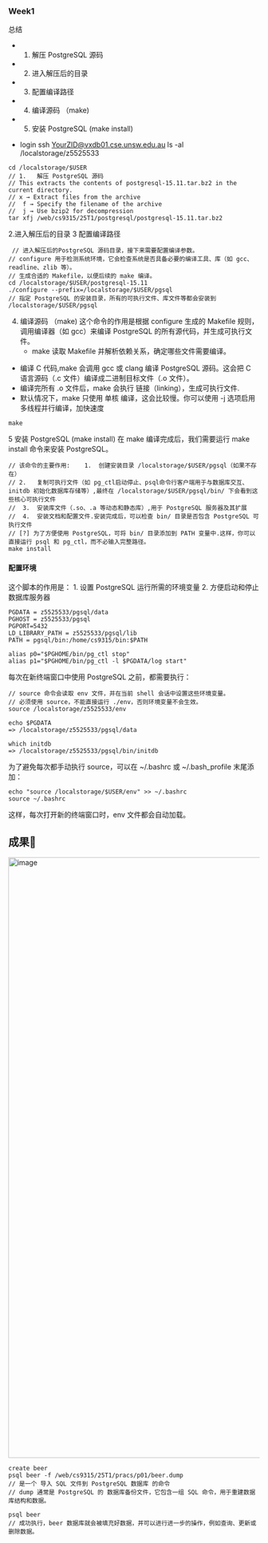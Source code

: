 ### Week1
总结
* 1.	解压 PostgreSQL 源码
* 2.	进入解压后的目录
* 3.	配置编译路径
* 4.	编译源码 （make)
* 5.	安装 PostgreSQL (make install)
 
* login
ssh YourZID@vxdb01.cse.unsw.edu.au
ls -al /localstorage/z5525533

```
cd /localstorage/$USER
// 1.	解压 PostgreSQL 源码
// This extracts the contents of postgresql-15.11.tar.bz2 in the current directory.
// x → Extract files from the archive
// 	f → Specify the filename of the archive
// 	j → Use bzip2 for decompression
tar xfj /web/cs9315/25T1/postgresql/postgresql-15.11.tar.bz2
```

2.进入解压后的目录 
3 配置编译路径
```
 // 进入解压后的PostgreSQL 源码目录，接下来需要配置编译参数。
// configure 用于检测系统环境，它会检查系统是否具备必要的编译工具、库（如 gcc、readline、zlib 等）。
// 生成合适的 Makefile，以便后续的 make 编译。
cd /localstorage/$USER/postgresql-15.11
./configure --prefix=/localstorage/$USER/pgsql
// 指定 PostgreSQL 的安装目录，所有的可执行文件、库文件等都会安装到 /localstorage/$USER/pgsql
```

4.	编译源码 （make)
   这个命令的作用是根据 configure 生成的 Makefile 规则，调用编译器（如 gcc）来编译 PostgreSQL 的所有源代码，并生成可执行文件。
  	* make 读取 Makefile 并解析依赖关系，确定哪些文件需要编译。
   * 编译 C 代码,make 会调用 gcc 或 clang 编译 PostgreSQL 源码。这会把 C 语言源码（.c 文件）编译成二进制目标文件（.o 文件）。
   * 编译完所有 .o 文件后，make 会执行 链接（linking），生成可执行文件.
   * 默认情况下，make 只使用 单核 编译，这会比较慢。你可以使用 -j 选项启用多线程并行编译，加快速度
```
make
```

5 安装 PostgreSQL (make install)
在 make 编译完成后，我们需要运行 make install 命令来安装 PostgreSQL。
```
// 该命令的主要作用: 	1.	创建安装目录 /localstorage/$USER/pgsql（如果不存在）
// 2.	复制可执行文件（如 pg_ctl启动停止、psql命令行客户端用于与数据库交互、initdb 初始化数据库存储等）,最终在 /localstorage/$USER/pgsql/bin/ 下会看到这些核心可执行文件
// 	3.	安装库文件（.so、.a 等动态和静态库）,用于 PostgreSQL 服务器及其扩展
// 	4.	安装文档和配置文件.安装完成后，可以检查 bin/ 目录是否包含 PostgreSQL 可执行文件
// [?] 为了方便使用 PostgreSQL，可将 bin/ 目录添加到 PATH 变量中.这样，你可以直接运行 psql 和 pg_ctl，而不必输入完整路径。
make install
```

#### 配置环境
这个脚本的作用是：
	1.	设置 PostgreSQL 运行所需的环境变量
	2.	方便启动和停止数据库服务器
```
PGDATA = z5525533/pgsql/data
PGHOST = z5525533/pgsql
PGPORT=5432
LD_LIBRARY_PATH = z5525533/pgsql/lib
PATH = pgsql/bin:/home/cs9315/bin:$PATH

alias p0="$PGHOME/bin/pg_ctl stop"
alias p1="$PGHOME/bin/pg_ctl -l $PGDATA/log start"
```
每次在新终端窗口中使用 PostgreSQL 之前，都需要执行：
```
// source 命令会读取 env 文件，并在当前 shell 会话中设置这些环境变量。
// 必须使用 source，不能直接运行 ./env，否则环境变量不会生效。
source /localstorage/z5525533/env

echo $PGDATA
=> /localstorage/z5525533/pgsql/data

which initdb
=> /localstorage/z5525533/pgsql/bin/initdb
```

为了避免每次都手动执行 source，可以在 ~/.bashrc 或 ~/.bash_profile 末尾添加：
```
echo "source /localstorage/$USER/env" >> ~/.bashrc
source ~/.bashrc
```
这样，每次打开新的终端窗口时，env 文件都会自动加载。

## 成果🏅

<img width="1204" alt="image" src="https://github.com/user-attachments/assets/73c03c5d-4a3b-436b-ade1-1c994782e80b" />


```
create beer
psql beer -f /web/cs9315/25T1/pracs/p01/beer.dump
// 是一个 导入 SQL 文件到 PostgreSQL 数据库 的命令
// dump 通常是 PostgreSQL 的 数据库备份文件，它包含一组 SQL 命令，用于重建数据库结构和数据。

psql beer
// 成功执行，beer 数据库就会被填充好数据，并可以进行进一步的操作，例如查询、更新或删除数据。
```



